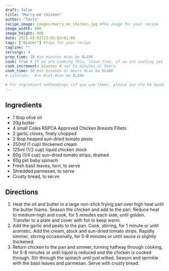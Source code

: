 ```yaml
---
draft: false
title: "Marry me chicken"
author: "Taste"
recipe_image: images/marry_me_chicken.jpg #The image for your recipe
image_width: 600
image_height: 400
date: 2025-03-02T23:05:03+02:00
tags: ["dinner"] #tags for your recipe
tagline: ""
servings: 4
prep_time: 10 #in minutes #can be BLANK
cook: true # If we are cooking this, leave true, if we are cooling set to false
cook_increment: minutes # set to minutes or hours
cook_time: 30 #in minutes or hours #can be BLANK
# calories:  #in kcal #can be BLANK

# For ingredient subheadings (if you use them), please use the h4 header.  For print view I have those elements targeted
---
```



## Ingredients

- 1 tbsp olive oil
- 20g butter
- 4 small Coles RSPCA Approved Chicken Breasts Fillets
- 2 garlic cloves, finely chopped
- 2 tbsp heaped sun-dried tomato pesto
- 250ml (1 cup) thickened cream
- 125ml (1/2 cup) liquid chicken stock
- 80g (1/4 cup) sun-dried tomato strips, drained
- 60g pkt baby spinach
- Fresh basil leaves, torn, to serve
- Shredded parmesan, to serve
- Crusty bread, to serve

## Directions

1. Heat the oil and butter in a large non-stick frying pan over high heat until the butter foams. Season the chicken and add to the pan. Reduce heat to medium-high and cook, for 5 minutes each side, until golden. Transfer to a plate and cover with foil to keep warm.
2. Add the garlic and pesto to the pan. Cook, stirring, for 1 minute or until aromatic. Add the cream, stock and sun-dried tomato strips. Rapidly simmer, stirring occasionally, for 5-8 minutes or until sauce is slightly thickened.
3. Return chicken to the pan and simmer, turning halfway through cooking, for 5-8 minutes or until liquid is reduced and the chicken is cooked through. Stir through the spinach until just wilted. Season and sprinkle with the basil leaves and parmesan. Serve with crusty bread.